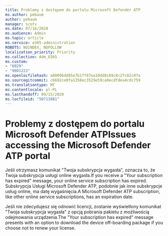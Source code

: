 ```yaml
---
title: Problemy z dostępem do portalu Microsoft Defender ATP
ms.author: pebaum
author: pebaum
manager: scotv
ms.date: 07/16/2020
ms.audience: Admin
ms.topic: article
ms.service: o365-administration
ROBOTS: NOINDEX, NOFOLLOW
localization_priority: Priority
ms.collection: Adm_O365
ms.custom:
- "6029"
- "9001222"
ms.openlocfilehash: a00096dd85e7b1ff87ea10dd8c69c8c27c02c07a
ms.sourcegitcommit: c6692ce0fa1358ec3529e59ca0ecdfdea4cdc759
ms.translationtype: MT
ms.contentlocale: pl-PL
ms.lasthandoff: 09/15/2020
ms.locfileid: "50713981"
---
```

# <a name="issues-accessing-the-microsoft-defender-atp-portal"></a><span data-ttu-id="f1542-102">Problemy z dostępem do portalu Microsoft Defender ATP</span><span class="sxs-lookup"><span data-stu-id="f1542-102">Issues accessing the Microsoft Defender ATP portal</span></span>

<span data-ttu-id="f1542-103">Jeśli otrzymasz komunikat "Twoja subskrypcja wygasła", oznacza to, że Twoja subskrypcja usługi online wygasła.</span><span class="sxs-lookup"><span data-stu-id="f1542-103">If you receive a "Your subscription has expired" message, your online service subscription has expired.</span></span> <span data-ttu-id="f1542-104">Subskrypcja Usługi Microsoft Defender ATP, podobnie jak inne subskrypcje usług online, ma datę wygaśnięcia.</span><span class="sxs-lookup"><span data-stu-id="f1542-104">A Microsoft Defender ATP subscription, like other online service subscriptions, has an expiration date.</span></span>

<span data-ttu-id="f1542-105">Jeśli nie zdecydujesz się odnowić licencji, zostanie wyświetlony komunikat "Twoja subskrypcja wygasła" z opcją pobrania pakietu z możliwością odejmowania urządzenia.</span><span class="sxs-lookup"><span data-stu-id="f1542-105">The "Your subscription has expired" message presents with an option to download the device off-boarding package if you choose not to renew your license.</span></span>